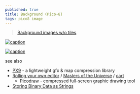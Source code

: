 ```yaml
---
published: true
title: Background (Pico-8)
tags: pico8 image
---
```

> [Background images w/o tiles](https://www.lexaloffle.com/bbs/?tid=38884)

[![caption](https://www.lexaloffle.com/media/45707/rle%20p8_1.gif)](https://www.lexaloffle.com/bbs/?tid=38884)

[![caption](https://www.lexaloffle.com/media/32989/motu_000.png)](https://www.lexaloffle.com/bbs/?tid=39384)

see also
- [PX9](https://www.lexaloffle.com/bbs/?tid=34058) - a lightweight gfx & map compression library
- [Rolling your own editor](https://itch.io/post/1522416) / [Masters of the Universe](https://itch.io/t/818099/masters-of-the-universe) / [cart](https://theroboz.itch.io/motu)
	- [Picodraw](https://www.lexaloffle.com/bbs/?tid=39384) - compressed full-screen graphic drawing tool
- [Storing Binary Data as Strings](https://www.lexaloffle.com/bbs/?tid=38692)